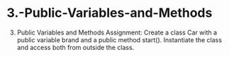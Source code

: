 # 3.-Public-Variables-and-Methods
3. Public Variables and Methods
Assignment:
Create a class Car with a public variable brand and a public method start(). Instantiate the class and access both from outside the class.

